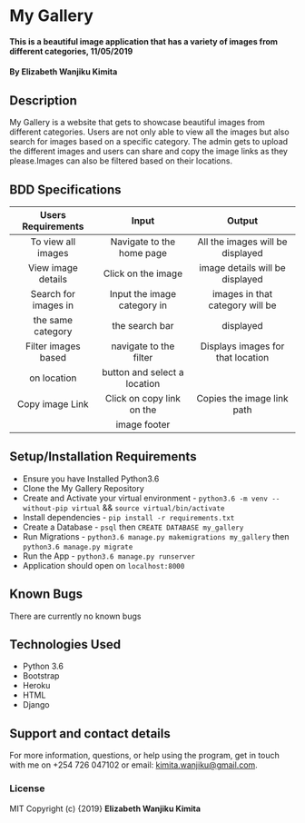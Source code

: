 # My Gallery

#### This is a beautiful image application that has a variety of images from different categories, 11/05/2019

#### By **Elizabeth Wanjiku Kimita**

## Description
My Gallery is a website that gets to showcase beautiful images from different categories. Users are not only able to view all the images but also search for images based on a specific category. The admin gets to upload the different images and users can share and copy the image links as they please.Images can also be filtered based on their locations.

## BDD Specifications

|    Users Requirements    |                Input              |               Output                     |
| :---------------------:  |   :----------------------------:  |  :------------------------------------:  |
| To view all images       |   Navigate to the home page       | All the images will be displayed         |
| View image details       |   Click on the image              | image details will be displayed          |
| Search for images in     |   Input the image category in     | images in that category will be          |
| the same category        |    the search bar                 | displayed                                |
| Filter images based      |   navigate to the filter          | Displays images for that location        |
| on location              |   button and select a location    |                                          |
| Copy image Link          |   Click on copy link on the       | Copies the image link path               |
|                          |   image footer                    |                                          |



## Setup/Installation Requirements
* Ensure you have Installed Python3.6
* Clone the My Gallery Repository
* Create and Activate your virtual environment - `python3.6 -m venv --without-pip virtual` && `source virtual/bin/activate`
* Install dependencies - `pip install -r requirements.txt`
* Create a Database - `psql` then `CREATE DATABASE my_gallery`
* Run Migrations - `python3.6 manage.py makemigrations my_gallery` then `python3.6 manage.py migrate`
* Run the App - `python3.6 manage.py runserver`
* Application should open on `localhost:8000` 

## Known Bugs
There are currently no known bugs

## Technologies Used
* Python 3.6
* Bootstrap
* Heroku
* HTML
* Django

## Support and contact details
For more information, questions, or help using the program, get in touch with me on +254 726 047102 or email: kimita.wanjiku@gmail.com.

### License
MIT
Copyright (c) {2019} **Elizabeth Wanjiku Kimita**
  